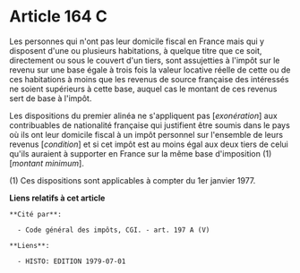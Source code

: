 # Article 164 C

Les personnes qui n'ont pas leur domicile fiscal en France mais qui y disposent d'une ou plusieurs habitations, à quelque
titre que ce soit, directement ou sous le couvert d'un tiers, sont assujetties à l'impôt sur le revenu sur une base égale à
trois fois la valeur locative réelle de cette ou de ces habitations à moins que les revenus de source française des
intéressés ne soient supérieurs à cette base, auquel cas le montant de ces revenus sert de base à l'impôt.

Les dispositions du premier alinéa ne s'appliquent pas [*exonération*] aux contribuables de nationalité française qui
justifient être soumis dans le pays où ils ont leur domicile fiscal à un impôt personnel sur l'ensemble de leurs revenus
[*condition*] et si cet impôt est au moins égal aux deux tiers de celui qu'ils auraient à supporter en France sur la même
base d'imposition (1) [*montant minimum*].

(1) Ces dispositions sont applicables à compter du 1er janvier 1977.

**Liens relatifs à cet article**

	**Cité par**:

	  - Code général des impôts, CGI. - art. 197 A (V)

	**Liens**:

	  - HISTO: EDITION 1979-07-01
